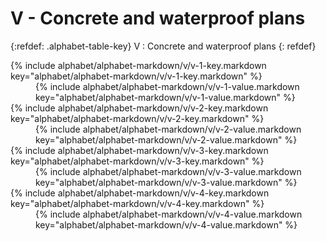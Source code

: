 # V - Concrete and waterproof plans

{:refdef: .alphabet-table-key}
V
: Concrete and waterproof plans
{: refdef}

<dt markdown='block' >
{% include alphabet/alphabet-markdown/v/v-1-key.markdown key="alphabet/alphabet-markdown/v/v-1-key.markdown" %}
</dt>
<dd markdown='1'>
{% include alphabet/alphabet-markdown/v/v-1-value.markdown key="alphabet/alphabet-markdown/v/v-1-value.markdown" %}
</dd>

<dt markdown='block' >
{% include alphabet/alphabet-markdown/v/v-2-key.markdown key="alphabet/alphabet-markdown/v/v-2-key.markdown" %}
</dt>
<dd markdown='1'>
{% include alphabet/alphabet-markdown/v/v-2-value.markdown key="alphabet/alphabet-markdown/v/v-2-value.markdown" %}
</dd>

<dt markdown='block' >
{% include alphabet/alphabet-markdown/v/v-3-key.markdown key="alphabet/alphabet-markdown/v/v-3-key.markdown" %}
</dt>
<dd markdown='1'>
{% include alphabet/alphabet-markdown/v/v-3-value.markdown key="alphabet/alphabet-markdown/v/v-3-value.markdown" %}
</dd>

<dt markdown='block' >
{% include alphabet/alphabet-markdown/v/v-4-key.markdown key="alphabet/alphabet-markdown/v/v-4-key.markdown" %}
</dt>
<dd markdown='1'>
{% include alphabet/alphabet-markdown/v/v-4-value.markdown key="alphabet/alphabet-markdown/v/v-4-value.markdown" %}
</dd>
